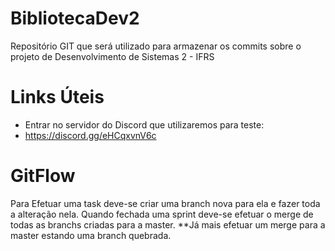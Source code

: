 # BibliotecaDev2

Repositório GIT que será utilizado para armazenar os commits sobre o projeto de Desenvolvimento de Sistemas 2 - IFRS

# Links Úteis

* Entrar no servidor do Discord que utilizaremos para teste:
* https://discord.gg/eHCqxvnV6c


# GitFlow
Para Efetuar uma task deve-se criar uma branch nova para ela e fazer toda a alteração nela.
Quando fechada uma sprint deve-se efetuar o merge de todas as branchs criadas para a master.
**Já mais efetuar um merge para a master estando uma branch quebrada.
